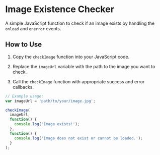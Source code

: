 # Image Existence Checker

A simple JavaScript function to check if an image exists by handling the `onload` and `onerror` events.  
   
## How to Use   
  
1. Copy the `checkImage` function into your JavaScript code.   
 
2. Replace the `imageUrl` variable with the path to the image you want to check.

3. Call the `checkImage` function with appropriate success and error callbacks.

```javascript
// Example usage:
var imageUrl = 'path/to/your/image.jpg';

checkImage(
  imageUrl,
  function() {
    console.log('Image exists!');
  },
  function() {
    console.log('Image does not exist or cannot be loaded.');
  }
);
